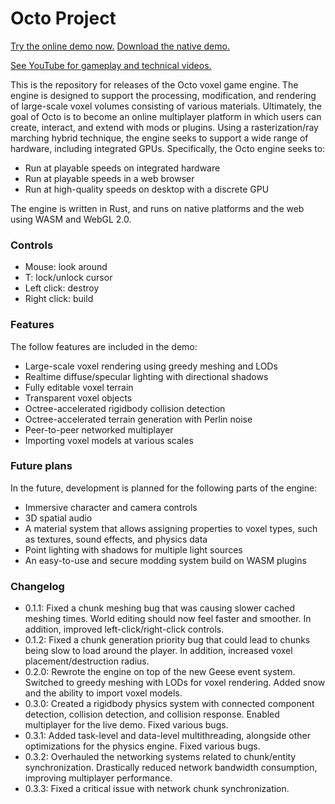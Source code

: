 # Octo Project

[Try the online demo now.](https://douglasdwyer.github.io/octo-release/)
[Download the native demo.](https://douglasdwyer.github.io/octo-release/octo.exe)

[See YouTube for gameplay and technical videos.](https://www.youtube.com/channel/UCjVn35Ubo5c2wagQ6bgVT1Q)

This is the repository for releases of the Octo voxel game engine. The engine is designed to support the processing, modification, and rendering of large-scale voxel volumes consisting of various materials. Ultimately, the goal of Octo is to become an online multiplayer platform in which users can create, interact, and extend with mods or plugins. Using a rasterization/ray marching hybrid technique, the engine seeks to support a wide range of hardware, including integrated GPUs. Specifically, the Octo engine seeks to:

- Run at playable speeds on integrated hardware
- Run at playable speeds in a web browser
- Run at high-quality speeds on desktop with a discrete GPU

The engine is written in Rust, and runs on native platforms and the web using WASM and WebGL 2.0.

### Controls

- Mouse: look around
- T: lock/unlock cursor
- Left click: destroy
- Right click: build

### Features

The follow features are included in the demo:

- Large-scale voxel rendering using greedy meshing and LODs
- Realtime diffuse/specular lighting with directional shadows
- Fully editable voxel terrain
- Transparent voxel objects
- Octree-accelerated rigidbody collision detection
- Octree-accelerated terrain generation with Perlin noise
- Peer-to-peer networked multiplayer
- Importing voxel models at various scales

### Future plans

In the future, development is planned for the following parts of the engine:

- Immersive character and camera controls
- 3D spatial audio
- A material system that allows assigning properties to voxel types, such as textures, sound effects, and physics data
- Point lighting with shadows for multiple light sources
- An easy-to-use and secure modding system build on WASM plugins

### Changelog

- 0.1.1: Fixed a chunk meshing bug that was causing slower cached meshing times. World editing should now feel faster and smoother. In addition, improved left-click/right-click controls.
- 0.1.2: Fixed a chunk generation priority bug that could lead to chunks being slow to load around the player. In addition, increased voxel placement/destruction radius.
- 0.2.0: Rewrote the engine on top of the new Geese event system. Switched to greedy meshing with LODs for voxel rendering. Added snow and the ability to import voxel models.
- 0.3.0: Created a rigidbody physics system with connected component detection, collision detection, and collision response. Enabled multiplayer for the live demo. Fixed various bugs.
- 0.3.1: Added task-level and data-level multithreading, alongside other optimizations for the physics engine. Fixed various bugs.
- 0.3.2: Overhauled the networking systems related to chunk/entity synchronization. Drastically reduced network bandwidth consumption, improving multiplayer performance.
- 0.3.3: Fixed a critical issue with network chunk synchronization.